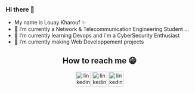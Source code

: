 ### Hi there 👋



- My name is Louay Kharouf ✨
- 🔭 I’m currently a Network & Telecommunication Engineering Student  ...
- 🌱 I’m currently learning Devops and i'm a CyberSecurity Enthusiast 
- 👯 I’m currently making Web Developpement projects 

<h2 align="center">
    <b>How to reach me 😁</b>
</h2>
<p align="center"><a href="https://www.linkedin.com/in/louay-k-77072083/" ><img src='https://i.imgur.com/vyL2VRi.png' alt='linkedin' height='40' ></a>
<a href="https://www.facebook.com/louay.kharouf" align="center" ><img src='https://i.imgur.com/wdFw6N0.png' alt='linkedin' height='40' ></a>
<a href="https://www.facebook.com/louay.kharouf" align="center" ><img src='[https://i.imgur.com/wdFw6N0.png](https://imgur.com/a/zO5eFCO)' alt='linkedin' height='40' ></a>
</p>

